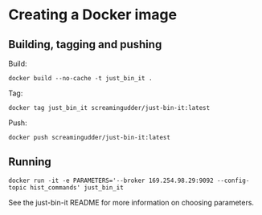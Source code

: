 # Creating a Docker image

## Building, tagging and pushing
Build:
```
docker build --no-cache -t just_bin_it .
```

Tag:
```
docker tag just_bin_it screamingudder/just-bin-it:latest
```

Push:
```
docker push screamingudder/just-bin-it:latest
```

## Running
```
docker run -it -e PARAMETERS='--broker 169.254.98.29:9092 --config-topic hist_commands' just_bin_it
```

See the just-bin-it README for more information on choosing parameters.
